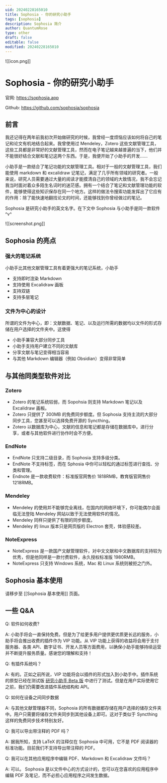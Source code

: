 ```yaml
---
uid: 20240228165010
title: Sophosia - 你的研究小助手
tags: [sophosia]
description: Sophosia 简介
author: QuantumRose
type: other
draft: false
editable: false
modified: 20240228165010
---
```


![[icon.png]]

# Sophosia - 你的研究小助手

官网: <https://sophosia.app>

Github: <https://github.com/sophosia/sophosia>

## 前言

我还记得在两年前我初次开始做研究的时候，我曾经一度烦恼应该如何将自己的笔记和论文有机地结合起来。我曾使用过 Mendeley，Zotero 这些文献管理工具，这些工具都是非常好的文献管理工具，然而在电子笔记越来越普遍的当下，他们并不能很好结合文献和笔记这两个东西。于是，我便开始了小助手的开发......

小助手是一款结合了笔记功能的文献管理工具。相对于一般的文献管理工具，我们能使用 markdown 和 excalidraw 记笔记，满足了几乎所有领域的研究者。一般来说，研究人员需要通过大量的阅读才能摸清自己的领域的大致情况，我不会忘记我当时面对着众多陌生名词时的迷茫感。拥有一个结合了笔记和文献管理功能的软件，能够使得这些知识保存在同一个地方。这样的做法令搜索功能发挥出了它应有的作用：除了能快速地翻找论文的时间，还能够找到你曾经做过的笔记。

Sophosia 是研究小助手的英文名字。在下文中 Sophosia 与小助手是同一款软件 ^v^

![[screenshot.png]]

## Sophosia 的亮点

### 强大的笔记系统

小助手比其他文献管理工具有着更强大的笔记系统，小助手

- 支持即时渲染 Markdown
- 支持使用 Excalidraw 画板
- 支持双链
- 支持多层笔记

### 文件为中心的设计

所谓的文件为中心，即：文献数据、笔记、以及运行所需的数据均以文件的形式存储在用户选择的文件夹中。这使得

- 小助手兼容大部分同步工具
- 小助手支持用户建立不同的文献库
- 分享文献与笔记变得相当容易
- 与其他 Markdown 编辑器（例如 Obsidian）变得非常简单

## 与其他同类型软件对比

### Zotero

- Zotero 的笔记系统较弱，而 Sopohsia 则支持 Markdown 笔记以及 Excalidraw 画板。
- Zotero 只提供了 300MB 的免费同步额度。但 Sophosia 支持主流的大部分同步工具，您甚至可以选择免费开源的 Syncthing。
- Zotero 以数据库为中心，文献的信息和笔记都是存储在数据库中。进行分享，或者与其他软件进行协作时会不方便。

### EndNote

- EndNote 只支持二级目录，而 Sophosia 支持多级分类。
- EndNote 不支持标签，而在 Sphosia 中你可以轻松的通过标签进行查找、分类和管理。
- Endnote 是一款收费软件：标准版官网售价 1818RMB，教育版官网售价 1218RMB。

### Mendeley

- Mendeley 的使用并不能够完全离线，在国内的网络环境下，你可能偶尔会面临无法登陆 Mendeley 网站以致于无法使用软件的情况。
- Mendeley 同样只提供了有限的同步额度。
- Mendeley 的 linux 版本只是网页版的 Electron 套壳，体验感较差。

### NoteExpress

- NoteExpress 是一款国产文献管理软件，对中文文献和中文数据库的支持较为优秀，但是他同样是一款付费软件，永久授权标准版 1980RMB。
- NoteExpress 只支持 Windows 系统，Mac 和 Linux 系统则被拒之门外。

## Sophosia 基本使用

请移步至 [[Sophosia 基本使用]] 页面。

## 一些 Q&A

Q: 软件如何收费?

A: 小助手将会一直保持免费。但是为了给更多用户提供更优质更长远的服务，小助手将会推出收费的插件作为 VIP 功能。从 VIP 功能上获得的收益将会用于支付服务器、各类 API、数字证书、开发人员等方面费用，以确保小助手能够持续运营并不断提升服务质量。感谢您的理解和支持！

Q: 有插件系统吗？

A: 有的。正如之前所说，VIP 功能将会以插件的形式加入到小助手中。插件系统的原型已经在测试版 [研究小助手 Beta 版](https://github.com/ResearchHelper/research-helper) 中进行了测试。但是在用户实际使用它之前，我们仍需要改进插件系统结构和 API。

Q: 如何在设备之间同步数据

A: 与其他文献管理器不同，Sophosia 的所有数据都存储在用户选择的储存文件夹中。用户只需要将储存文件夹同步到其他设备上即可。这对于类似于 Syncthing 这样的免费同步技术特别友好。

Q: 我可以导出带注释的 PDF 吗？

A: 据我所知，支持 LaTeX 的注释仅在 Sophosia 中可用，它不是 PDF 阅读器的标准功能。目前我们不支持导出带注释的 PDF。

Q: 我可以在其他应用程序中编辑 PDF、Markdown 和 Excalidraw 文件吗？

A: 可以。 Sophosia 是以文件中心的方式设计的，您可以在您喜欢的应用程序中编辑 PDF 及笔记，而不必担心应用程序之间发生数据。